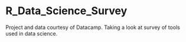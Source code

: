 # R_Data_Science_Survey
Project and data courtesy of Datacamp. Taking a look at survey of tools used in data science.
